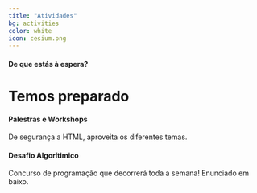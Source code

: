 ```yaml
---
title: "Atividades"
bg: activities
color: white
icon: cesium.png
---
```


#### De que estás à espera?

# Temos preparado
<div class="row features">
  <div class="col s12 m6 feature">
    <i class="fa fa-comments-o fa-4x">
    </i>
    <h4> Palestras e Workshops </h4>
    <p class="feature-description"> De segurança a HTML, aproveita os diferentes temas. </p>
  </div>
  
  <div class="col s12 m6 feature">
    <i class="fa fa-terminal fa-4x">
    </i>
    <h4> Desafio Algorítimico </h4>
    <p class="feature-description"> Concurso de programação que decorrerá toda a semana! Enunciado em baixo. </p>
  </div>
</div>


